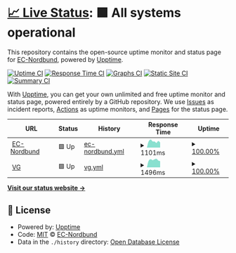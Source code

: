 # [📈 Live Status](https://EC-Nordbund.github.io/uptime): <!--live status--> **🟩 All systems operational**

This repository contains the open-source uptime monitor and status page for [EC-Nordbund](ec-nordbund.de), powered by [Upptime](https://github.com/upptime/upptime).

[![Uptime CI](https://github.com/EC-Nordbund/uptime/workflows/Uptime%20CI/badge.svg)](https://github.com/EC-Nordbund/uptime/actions?query=workflow%3A%22Uptime+CI%22)
[![Response Time CI](https://github.com/EC-Nordbund/uptime/workflows/Response%20Time%20CI/badge.svg)](https://github.com/EC-Nordbund/uptime/actions?query=workflow%3A%22Response+Time+CI%22)
[![Graphs CI](https://github.com/EC-Nordbund/uptime/workflows/Graphs%20CI/badge.svg)](https://github.com/EC-Nordbund/uptime/actions?query=workflow%3A%22Graphs+CI%22)
[![Static Site CI](https://github.com/EC-Nordbund/uptime/workflows/Static%20Site%20CI/badge.svg)](https://github.com/EC-Nordbund/uptime/actions?query=workflow%3A%22Static+Site+CI%22)
[![Summary CI](https://github.com/EC-Nordbund/uptime/workflows/Summary%20CI/badge.svg)](https://github.com/EC-Nordbund/uptime/actions?query=workflow%3A%22Summary+CI%22)

With [Upptime](https://upptime.js.org), you can get your own unlimited and free uptime monitor and status page, powered entirely by a GitHub repository. We use [Issues](https://github.com/EC-Nordbund/uptime/issues) as incident reports, [Actions](https://github.com/EC-Nordbund/uptime/actions) as uptime monitors, and [Pages](https://EC-Nordbund.github.io/uptime) for the status page.

<!--start: status pages-->
<!-- This summary is generated by Upptime (https://github.com/upptime/upptime) -->
<!-- Do not edit this manually, your changes will be overwritten -->
<!-- prettier-ignore -->
| URL | Status | History | Response Time | Uptime |
| --- | ------ | ------- | ------------- | ------ |
| <img alt="" src="https://icons.duckduckgo.com/ip3/www.ec-nordbund.de.ico" height="13"> [EC-Nordbund](https://www.ec-nordbund.de) | 🟩 Up | [ec-nordbund.yml](https://github.com/EC-Nordbund/uptime/commits/HEAD/history/ec-nordbund.yml) | <details><summary><img alt="Response time graph" src="./graphs/ec-nordbund/response-time-week.png" height="20"> 1101ms</summary><br><a href="https://EC-Nordbund.github.io/uptime/history/ec-nordbund"><img alt="Response time 1498" src="https://img.shields.io/endpoint?url=https%3A%2F%2Fraw.githubusercontent.com%2FEC-Nordbund%2Fuptime%2FHEAD%2Fapi%2Fec-nordbund%2Fresponse-time.json"></a><br><a href="https://EC-Nordbund.github.io/uptime/history/ec-nordbund"><img alt="24-hour response time 903" src="https://img.shields.io/endpoint?url=https%3A%2F%2Fraw.githubusercontent.com%2FEC-Nordbund%2Fuptime%2FHEAD%2Fapi%2Fec-nordbund%2Fresponse-time-day.json"></a><br><a href="https://EC-Nordbund.github.io/uptime/history/ec-nordbund"><img alt="7-day response time 1101" src="https://img.shields.io/endpoint?url=https%3A%2F%2Fraw.githubusercontent.com%2FEC-Nordbund%2Fuptime%2FHEAD%2Fapi%2Fec-nordbund%2Fresponse-time-week.json"></a><br><a href="https://EC-Nordbund.github.io/uptime/history/ec-nordbund"><img alt="30-day response time 1345" src="https://img.shields.io/endpoint?url=https%3A%2F%2Fraw.githubusercontent.com%2FEC-Nordbund%2Fuptime%2FHEAD%2Fapi%2Fec-nordbund%2Fresponse-time-month.json"></a><br><a href="https://EC-Nordbund.github.io/uptime/history/ec-nordbund"><img alt="1-year response time 1724" src="https://img.shields.io/endpoint?url=https%3A%2F%2Fraw.githubusercontent.com%2FEC-Nordbund%2Fuptime%2FHEAD%2Fapi%2Fec-nordbund%2Fresponse-time-year.json"></a></details> | <details><summary><a href="https://EC-Nordbund.github.io/uptime/history/ec-nordbund">100.00%</a></summary><a href="https://EC-Nordbund.github.io/uptime/history/ec-nordbund"><img alt="All-time uptime 99.75%" src="https://img.shields.io/endpoint?url=https%3A%2F%2Fraw.githubusercontent.com%2FEC-Nordbund%2Fuptime%2FHEAD%2Fapi%2Fec-nordbund%2Fuptime.json"></a><br><a href="https://EC-Nordbund.github.io/uptime/history/ec-nordbund"><img alt="24-hour uptime 100.00%" src="https://img.shields.io/endpoint?url=https%3A%2F%2Fraw.githubusercontent.com%2FEC-Nordbund%2Fuptime%2FHEAD%2Fapi%2Fec-nordbund%2Fuptime-day.json"></a><br><a href="https://EC-Nordbund.github.io/uptime/history/ec-nordbund"><img alt="7-day uptime 100.00%" src="https://img.shields.io/endpoint?url=https%3A%2F%2Fraw.githubusercontent.com%2FEC-Nordbund%2Fuptime%2FHEAD%2Fapi%2Fec-nordbund%2Fuptime-week.json"></a><br><a href="https://EC-Nordbund.github.io/uptime/history/ec-nordbund"><img alt="30-day uptime 100.00%" src="https://img.shields.io/endpoint?url=https%3A%2F%2Fraw.githubusercontent.com%2FEC-Nordbund%2Fuptime%2FHEAD%2Fapi%2Fec-nordbund%2Fuptime-month.json"></a><br><a href="https://EC-Nordbund.github.io/uptime/history/ec-nordbund"><img alt="1-year uptime 99.67%" src="https://img.shields.io/endpoint?url=https%3A%2F%2Fraw.githubusercontent.com%2FEC-Nordbund%2Fuptime%2FHEAD%2Fapi%2Fec-nordbund%2Fuptime-year.json"></a></details>
| <img alt="" src="https://icons.duckduckgo.com/ip3/www.vg-sh.de.ico" height="13"> [VG](https://www.vg-sh.de) | 🟩 Up | [vg.yml](https://github.com/EC-Nordbund/uptime/commits/HEAD/history/vg.yml) | <details><summary><img alt="Response time graph" src="./graphs/vg/response-time-week.png" height="20"> 1496ms</summary><br><a href="https://EC-Nordbund.github.io/uptime/history/vg"><img alt="Response time 1435" src="https://img.shields.io/endpoint?url=https%3A%2F%2Fraw.githubusercontent.com%2FEC-Nordbund%2Fuptime%2FHEAD%2Fapi%2Fvg%2Fresponse-time.json"></a><br><a href="https://EC-Nordbund.github.io/uptime/history/vg"><img alt="24-hour response time 1265" src="https://img.shields.io/endpoint?url=https%3A%2F%2Fraw.githubusercontent.com%2FEC-Nordbund%2Fuptime%2FHEAD%2Fapi%2Fvg%2Fresponse-time-day.json"></a><br><a href="https://EC-Nordbund.github.io/uptime/history/vg"><img alt="7-day response time 1496" src="https://img.shields.io/endpoint?url=https%3A%2F%2Fraw.githubusercontent.com%2FEC-Nordbund%2Fuptime%2FHEAD%2Fapi%2Fvg%2Fresponse-time-week.json"></a><br><a href="https://EC-Nordbund.github.io/uptime/history/vg"><img alt="30-day response time 1722" src="https://img.shields.io/endpoint?url=https%3A%2F%2Fraw.githubusercontent.com%2FEC-Nordbund%2Fuptime%2FHEAD%2Fapi%2Fvg%2Fresponse-time-month.json"></a><br><a href="https://EC-Nordbund.github.io/uptime/history/vg"><img alt="1-year response time 1473" src="https://img.shields.io/endpoint?url=https%3A%2F%2Fraw.githubusercontent.com%2FEC-Nordbund%2Fuptime%2FHEAD%2Fapi%2Fvg%2Fresponse-time-year.json"></a></details> | <details><summary><a href="https://EC-Nordbund.github.io/uptime/history/vg">100.00%</a></summary><a href="https://EC-Nordbund.github.io/uptime/history/vg"><img alt="All-time uptime 99.98%" src="https://img.shields.io/endpoint?url=https%3A%2F%2Fraw.githubusercontent.com%2FEC-Nordbund%2Fuptime%2FHEAD%2Fapi%2Fvg%2Fuptime.json"></a><br><a href="https://EC-Nordbund.github.io/uptime/history/vg"><img alt="24-hour uptime 100.00%" src="https://img.shields.io/endpoint?url=https%3A%2F%2Fraw.githubusercontent.com%2FEC-Nordbund%2Fuptime%2FHEAD%2Fapi%2Fvg%2Fuptime-day.json"></a><br><a href="https://EC-Nordbund.github.io/uptime/history/vg"><img alt="7-day uptime 100.00%" src="https://img.shields.io/endpoint?url=https%3A%2F%2Fraw.githubusercontent.com%2FEC-Nordbund%2Fuptime%2FHEAD%2Fapi%2Fvg%2Fuptime-week.json"></a><br><a href="https://EC-Nordbund.github.io/uptime/history/vg"><img alt="30-day uptime 100.00%" src="https://img.shields.io/endpoint?url=https%3A%2F%2Fraw.githubusercontent.com%2FEC-Nordbund%2Fuptime%2FHEAD%2Fapi%2Fvg%2Fuptime-month.json"></a><br><a href="https://EC-Nordbund.github.io/uptime/history/vg"><img alt="1-year uptime 99.99%" src="https://img.shields.io/endpoint?url=https%3A%2F%2Fraw.githubusercontent.com%2FEC-Nordbund%2Fuptime%2FHEAD%2Fapi%2Fvg%2Fuptime-year.json"></a></details>

<!--end: status pages-->

[**Visit our status website →**](https://EC-Nordbund.github.io/uptime)

## 📄 License

- Powered by: [Upptime](https://github.com/upptime/upptime)
- Code: [MIT](./LICENSE) © [EC-Nordbund](ec-nordbund.de)
- Data in the `./history` directory: [Open Database License](https://opendatacommons.org/licenses/odbl/1-0/)
